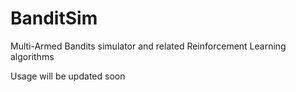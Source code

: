# BanditSim
Multi-Armed Bandits simulator and related Reinforcement Learning algorithms 

Usage will be updated soon
